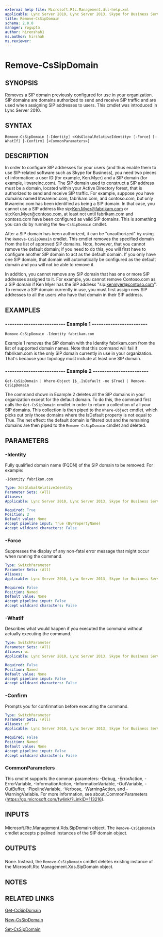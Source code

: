 ```yaml
---
external help file: Microsoft.Rtc.Management.dll-help.xml
applicable: Lync Server 2010, Lync Server 2013, Skype for Business Server 2015, Skype for Business Server 2019
title: Remove-CsSipDomain
schema: 2.0.0
manager: rogupta
author: hirenshah1
ms.author: hirshah
ms.reviewer:
---
```


# Remove-CsSipDomain

## SYNOPSIS
Removes a SIP domain previously configured for use in your organization.
SIP domains are domains authorized to send and receive SIP traffic and are used when assigning SIP addresses to users.
This cmdlet was introduced in Lync Server 2010.


## SYNTAX

```
Remove-CsSipDomain [-Identity] <XdsGlobalRelativeIdentity> [-Force] [-WhatIf] [-Confirm] [<CommonParameters>]
```

## DESCRIPTION
In order to configure SIP addresses for your users (and thus enable them to use SIP-related software such as Skype for Business), you need two pieces of information: a user ID (for example, Ken.Myer) and a SIP domain (for example, litwareinc.com).
The SIP domain used to construct a SIP address must be a domain, located within your Active Directory forest, that is authorized to send and receive SIP traffic.
For example, suppose you have domains named litwareinc.com, fabrikam.com, and contoso.com, but only litwareinc.com has been identified as being a SIP domain.
In that case, you cannot use a SIP address like sip:Ken.Myer@fabrikam.com or sip:Ken.Myer@contoso.com, at least not until fabrikam.com and contoso.com have been configured as valid SIP domains.
This is something you can do by running the `New-CsSipDomain` cmdlet.

After a SIP domain has been authorized, it can be "unauthorized" by using the `Remove-CsSipDomain` cmdlet.
This cmdlet removes the specified domain from the list of approved SIP domains.
Note, however, that you cannot remove the default domain; if you need to do this, you will first have to configure another SIP domain to act as the default domain.
If you only have one SIP domain, that domain will automatically be configured as the default domain and you will not be able to remove it.

In addition, you cannot remove any SIP domain that has one or more SIP addresses assigned to it.
For example, you cannot remove Contoso.com as a SIP domain if Ken Myer has the SIP address "sip:kenmyer@contoso.com".
To remove a SIP domain currently in use, you must first assign new SIP addresses to all the users who have that domain in their SIP address.


## EXAMPLES

### -------------------------- Example 1 ------------------------
```
Remove-CsSipDomain -Identity fabrikam.com
```

Example 1 removes the SIP domain with the Identity fabrikam.com from the list of supported domain names.
Note that this command will fail if fabrikam.com is the only SIP domain currently in use in your organization.
That's because your topology must include at least one SIP domain.


### -------------------------- Example 2 ------------------------
```
Get-CsSipDomain | Where-Object {$_.IsDefault -ne $True} | Remove-CsSipDomain
```

The command shown in Example 2 deletes all the SIP domains in your organization except for the default domain.
To do this, the command first calls the `Get-CsSipDomain` cmdlet in order to return a collection of all your SIP domains.
This collection is then piped to the `Where-Object` cmdlet, which picks out only those domains where the IsDefault property is not equal to True.
The net effect: the default domain is filtered out and the remaining domains are then piped to the `Remove-CsSipDomain` cmdlet and deleted.


## PARAMETERS

### -Identity
Fully qualified domain name (FQDN) of the SIP domain to be removed: For example:

`-Identity fabrikam.com`


```yaml
Type: XdsGlobalRelativeIdentity
Parameter Sets: (All)
Aliases: 
Applicable: Lync Server 2010, Lync Server 2013, Skype for Business Server 2015, Skype for Business Server 2019

Required: True
Position: 2
Default value: None
Accept pipeline input: True (ByPropertyName)
Accept wildcard characters: False
```

### -Force
Suppresses the display of any non-fatal error message that might occur when running the command.

```yaml
Type: SwitchParameter
Parameter Sets: (All)
Aliases: 
Applicable: Lync Server 2010, Lync Server 2013, Skype for Business Server 2015, Skype for Business Server 2019

Required: False
Position: Named
Default value: None
Accept pipeline input: False
Accept wildcard characters: False
```

### -WhatIf
Describes what would happen if you executed the command without actually executing the command.

```yaml
Type: SwitchParameter
Parameter Sets: (All)
Aliases: wi
Applicable: Lync Server 2010, Lync Server 2013, Skype for Business Server 2015, Skype for Business Server 2019

Required: False
Position: Named
Default value: None
Accept pipeline input: False
Accept wildcard characters: False
```

### -Confirm
Prompts you for confirmation before executing the command.

```yaml
Type: SwitchParameter
Parameter Sets: (All)
Aliases: cf
Applicable: Lync Server 2010, Lync Server 2013, Skype for Business Server 2015, Skype for Business Server 2019

Required: False
Position: Named
Default value: None
Accept pipeline input: False
Accept wildcard characters: False
```

### CommonParameters
This cmdlet supports the common parameters: -Debug, -ErrorAction, -ErrorVariable, -InformationAction, -InformationVariable, -OutVariable, -OutBuffer, -PipelineVariable, -Verbose, -WarningAction, and -WarningVariable. For more information, see about_CommonParameters (https://go.microsoft.com/fwlink/?LinkID=113216).

## INPUTS

###  
Microsoft.Rtc.Management.Xds.SipDomain object.
The `Remove-CsSipDomain` cmdlet accepts pipelined instances of the SIP domain object.

## OUTPUTS

###  
None.
Instead, the `Remove-CsSipDomain` cmdlet deletes existing instance of the Microsoft.Rtc.Management.Xds.SipDomain object.

## NOTES

## RELATED LINKS

[Get-CsSipDomain](Get-CsSipDomain.md)

[New-CsSipDomain](New-CsSipDomain.md)

[Set-CsSipDomain](Set-CsSipDomain.md)

